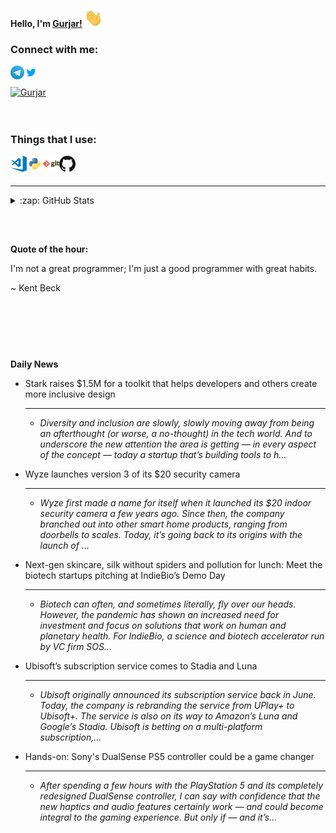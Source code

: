 #### Hello, I'm [Gurjar!](https://GurjarKing.github.io) <img src="https://raw.githubusercontent.com/ABSphreak/ABSphreak/master/gifs/Hi.gif" width="30px"></h2>


### Connect with me:

[<img align="left" alt="Gurjar | Telegram" width="22px" src="https://raw.githubusercontent.com/github/explore/80688e429a7d4ef2fca1e82350fe8e3517d3494d/topics/telegram/telegram.png" />][Telegram]
[<img align="left" alt="Gurjar | Twitter" width="22px" src="https://raw.githubusercontent.com/github/explore/80688e429a7d4ef2fca1e82350fe8e3517d3494d/topics/twitter/twitter.png" />][Twitter]
<br >
<br >
<a href="https://github.com/GurjarKing"><img src="https://komarev.com/ghpvc/?username=GurjarKing" alt="Gurjar" /></a> <br />
<br />
<br />
<!-- <br >

![](https://visitor-badge.glitch.me/badge?page_id=GurjarKing)

<br /> -->

### Things that I use:

[<img align="left" alt="Visual Studio Code" width="26px" src="https://raw.githubusercontent.com/github/explore/80688e429a7d4ef2fca1e82350fe8e3517d3494d/topics/visual-studio-code/visual-studio-code.png" />][VSCode]
[<img align="left" alt="Python" width="26px" src="https://raw.githubusercontent.com/github/explore/80688e429a7d4ef2fca1e82350fe8e3517d3494d/topics/python/python.png" />][Python]
[<img align="left" alt="Git" width="26px" src="https://raw.githubusercontent.com/github/explore/80688e429a7d4ef2fca1e82350fe8e3517d3494d/topics/git/git.png" />][Git]
[<img align="left" alt="GitHub" width="26px" src="https://raw.githubusercontent.com/github/explore/78df643247d429f6cc873026c0622819ad797942/topics/github/github.png" />][Github]

<br />
<br />

---
<details>
  <summary>:zap: GitHub Stats</summary>

<img align="left" alt="Gurjar's Github Stats" src="https://github-readme-stats.vercel.app/api?username=GurjarKing&show_icons=true&hide_border=true&count_private=true&include_all_commit=true&theme=algolia" />

</details>

<!-- ### 🔔 My latest tweet
<a href="https://twitter.com/Gurjar_King43" target="_blank">
	<img src="https://github.com/GurjarKing/GurjarKing/raw/master/tweet.png" width="70%" align="center" alt="Click to view on Twitter" title="My latest tweet, as an image"/>
</a> -->
<br>

<pre>

</pre>

**Quote of the hour:**

I'm not a great programmer; I'm just a good programmer with great habits.

~ Kent Beck
<pre>

</pre>
<br>
<pre>


</pre>
<strong>Daily News</strong>
  
  - Stark raises $1.5M for a toolkit that helps developers and others create more inclusive design
     <hr/>
     
      - *Diversity and inclusion are slowly, slowly moving away from being an afterthought (or worse, a no-thought) in the tech world. And to underscore the new attention the area is getting — in every aspect of the concept — today a startup that’s building tools to h…*
     
  - Wyze launches version 3 of its $20 security camera
      <hr/>
      
      - *Wyze first made a name for itself when it launched its $20 indoor security camera a few years ago. Since then, the company branched out into other smart home products, ranging from doorbells to scales. Today, it’s going back to its origins with the launch of …*
      
  - Next-gen skincare, silk without spiders and pollution for lunch: Meet the biotech startups pitching at IndieBio’s Demo Day
      <hr/>
      
      - *Biotech can often, and sometimes literally, fly over our heads. However, the pandemic has shown an increased need for investment and focus on solutions that work on human and planetary health. For IndieBio, a science and biotech accelerator run by VC firm SOS…*
      
  - Ubisoft’s subscription service comes to Stadia and Luna
      <hr/>
      
      - *Ubisoft originally announced its subscription service back in June. Today, the company is rebranding the service from UPlay+ to Ubisoft+. The service is also on its way to Amazon’s Luna and Google’s Stadia. Ubisoft is betting on a multi-platform subscription,…*
       
  - Hands-on: Sony's DualSense PS5 controller could be a game changer
      <hr/>
       
       - *After spending a few hours with the PlayStation 5 and its completely redesigned DualSense controller, I can say with confidence that the new haptics and audio features certainly work — and could become integral to the gaming experience. But only if — and it’s…*
      

<br />

[VSCode]: https://code.visualstudio.com/
[Python]: https://www.python.org/
[Git]: https://git-scm.com/
[Github]: https://github.com/
[Telegram]: https://t.me/Gurjar_King/
[Twitter]: https://twitter.com/Gurjar_King43/
